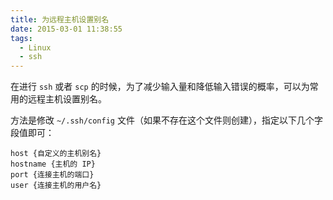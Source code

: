 ```yaml
---
title: 为远程主机设置别名
date: 2015-03-01 11:38:55
tags:
  - Linux
  - ssh
---
```


在进行 `ssh` 或者 `scp` 的时候，为了减少输入量和降低输入错误的概率，可以为常用的远程主机设置别名。

方法是修改 `~/.ssh/config` 文件（如果不存在这个文件则创建），指定以下几个字段值即可：

```
host {自定义的主机别名}
hostname {主机的 IP}
port {连接主机的端口}
user {连接主机的用户名}
```
